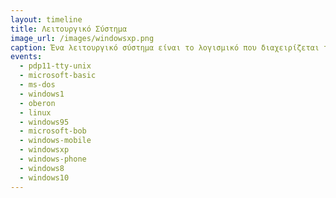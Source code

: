 ```yaml
---
layout: timeline 
title: Λειτουργικό Σύστημα
image_url: /images/windowsxp.png
caption: Ένα λειτουργικό σύστημα είναι το λογισμικό που διαχειρίζεται τους πόρους ενός συστήματος υπολογιστή και παρέχει μια πλατφόρμα για να τρέχει άλλο λογισμικό πάνω από αυτό. Εκτελεί βασικές λειτουργίες όπως διαχείριση μνήμης, προγραμματισμός εργασιών, χειρισμός λειτουργιών εισόδου/εξόδου και παροχή διεπαφής χρήστη.
events:
  - pdp11-tty-unix 
  - microsoft-basic 
  - ms-dos 
  - windows1 
  - oberon 
  - linux 
  - windows95 
  - microsoft-bob 
  - windows-mobile 
  - windowsxp 
  - windows-phone 
  - windows8 
  - windows10 
---
```


